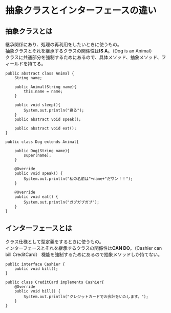 # 抽象クラスとインターフェースの違い
## 抽象クラスとは
継承関係にあり、処理の再利用をしたいときに使うもの。  
抽象クラスとそれを継承するクラスの関係性は**IS A**。（Dog is an Animal）  
クラスに共通部分を強制するためにあるので、具体メソッド、抽象メソッド、フィールドを持てる。

```
public abstract class Animal {
	String name;
	
	public Animal(String name){
		this.name = name;
	}

	public void sleep(){
		System.out.println("寝る");
	}
	public abstract void speak();
	
	public abstract void eat();
}
```

```
public class Dog extends Animal{
	
	public Dog(String name){
		super(name);
	}

	@Override
	public void speak() {
		System.out.println("私の名前は"+name+"だワン！！");
	}

	@Override
	public void eat() {
		System.out.println("ガブガブガブ");
	}
}
```

## インターフェースとは
クラス仕様として型定義をするときに使うもの。  
インターフェースとそれを継承するクラスの関係性は**CAN DO**。（Cashier can bill CreditCard）
機能を強制するためにあるので抽象メソッドしか持てない。

```
public interface Cashier {
	public void bill();
}
```

```
public class CreditCard implements Cashier{
	@Override
	public void bill() {
		System.out.println("クレジットカードでお会計をいたします。");
	}
}
```
